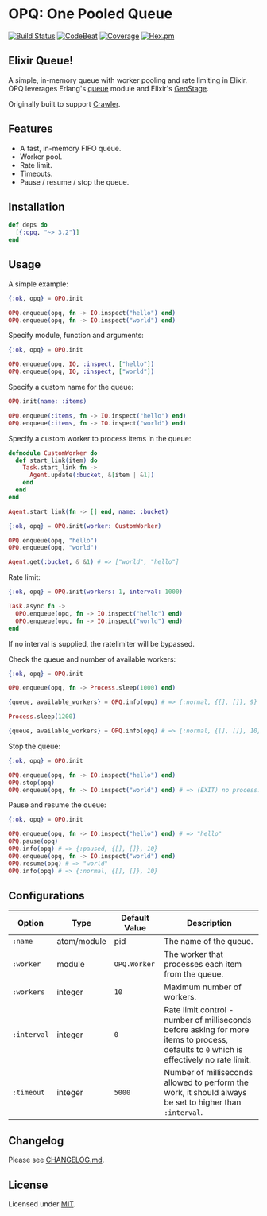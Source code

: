 # OPQ: One Pooled Queue

[![Build Status](https://github.com/fredwu/opq/actions/workflows/ci.yml/badge.svg)](https://github.com/fredwu/opq/actions)
[![CodeBeat](https://codebeat.co/badges/76916047-5b66-466d-91d3-7131a269899a)](https://codebeat.co/projects/github-com-fredwu-opq-master)
[![Coverage](https://img.shields.io/coveralls/fredwu/opq.svg)](https://coveralls.io/github/fredwu/opq?branch=master) [![Hex.pm](https://img.shields.io/hexpm/v/opq.svg)](https://hex.pm/packages/opq)

## Elixir Queue!

A simple, in-memory queue with worker pooling and rate limiting in Elixir. OPQ leverages Erlang's [queue](http://erlang.org/doc/man/queue.html) module and Elixir's [GenStage](https://github.com/elixir-lang/gen_stage).

Originally built to support [Crawler](https://github.com/fredwu/crawler).

## Features

- A fast, in-memory FIFO queue.
- Worker pool.
- Rate limit.
- Timeouts.
- Pause / resume / stop the queue.

## Installation

```Elixir
def deps do
  [{:opq, "~> 3.2"}]
end
```

## Usage

A simple example:

```elixir
{:ok, opq} = OPQ.init

OPQ.enqueue(opq, fn -> IO.inspect("hello") end)
OPQ.enqueue(opq, fn -> IO.inspect("world") end)
```

Specify module, function and arguments:

```elixir
{:ok, opq} = OPQ.init

OPQ.enqueue(opq, IO, :inspect, ["hello"])
OPQ.enqueue(opq, IO, :inspect, ["world"])
```

Specify a custom name for the queue:

```elixir
OPQ.init(name: :items)

OPQ.enqueue(:items, fn -> IO.inspect("hello") end)
OPQ.enqueue(:items, fn -> IO.inspect("world") end)
```

Specify a custom worker to process items in the queue:

```elixir
defmodule CustomWorker do
  def start_link(item) do
    Task.start_link fn ->
      Agent.update(:bucket, &[item | &1])
    end
  end
end

Agent.start_link(fn -> [] end, name: :bucket)

{:ok, opq} = OPQ.init(worker: CustomWorker)

OPQ.enqueue(opq, "hello")
OPQ.enqueue(opq, "world")

Agent.get(:bucket, & &1) # => ["world", "hello"]
```

Rate limit:

```elixir
{:ok, opq} = OPQ.init(workers: 1, interval: 1000)

Task.async fn ->
  OPQ.enqueue(opq, fn -> IO.inspect("hello") end)
  OPQ.enqueue(opq, fn -> IO.inspect("world") end)
end
```

If no interval is supplied, the ratelimiter will be bypassed.

Check the queue and number of available workers:

```elixir
{:ok, opq} = OPQ.init

OPQ.enqueue(opq, fn -> Process.sleep(1000) end)

{queue, available_workers} = OPQ.info(opq) # => {:normal, {[], []}, 9}

Process.sleep(1200)

{queue, available_workers} = OPQ.info(opq) # => {:normal, {[], []}, 10}
```

Stop the queue:

```elixir
{:ok, opq} = OPQ.init

OPQ.enqueue(opq, fn -> IO.inspect("hello") end)
OPQ.stop(opq)
OPQ.enqueue(opq, fn -> IO.inspect("world") end) # => (EXIT) no process...
```

Pause and resume the queue:

```elixir
{:ok, opq} = OPQ.init

OPQ.enqueue(opq, fn -> IO.inspect("hello") end) # => "hello"
OPQ.pause(opq)
OPQ.info(opq) # => {:paused, {[], []}, 10}
OPQ.enqueue(opq, fn -> IO.inspect("world") end)
OPQ.resume(opq) # => "world"
OPQ.info(opq) # => {:normal, {[], []}, 10}
```

## Configurations

| Option       | Type        | Default Value  | Description |
|--------------|-------------|----------------|-------------|
| `:name`      | atom/module | pid            | The name of the queue.
| `:worker`    | module      | `OPQ.Worker`   | The worker that processes each item from the queue.
| `:workers`   | integer     | `10`           | Maximum number of workers.
| `:interval`  | integer     | `0`            | Rate limit control - number of milliseconds before asking for more items to process, defaults to `0` which is effectively no rate limit.
| `:timeout`   | integer     | `5000`         | Number of milliseconds allowed to perform the work, it should always be set to higher than `:interval`.

## Changelog

Please see [CHANGELOG.md](CHANGELOG.md).

## License

Licensed under [MIT](http://fredwu.mit-license.org/).
